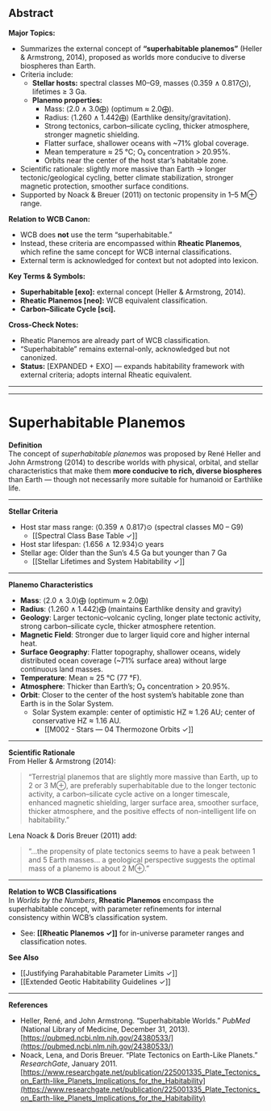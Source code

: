 
## Abstract  
**Major Topics:**  
- Summarizes the external concept of **“superhabitable planemos”** (Heller & Armstrong, 2014), proposed as worlds more conducive to diverse biospheres than Earth.  
- Criteria include:  
  - **Stellar hosts:** spectral classes M0–G9, masses ⟨0.359 ∧ 0.817⨀⟩, lifetimes ≥ 3 Ga.  
  - **Planemo properties:**  
    - Mass: ⟨2.0 ∧ 3.0⨁⟩ (optimum ≈ 2.0⨁).  
    - Radius: ⟨1.260 ∧ 1.442⨁⟩ (Earthlike density/gravitation).  
    - Strong tectonics, carbon–silicate cycling, thicker atmosphere, stronger magnetic shielding.  
    - Flatter surface, shallower oceans with ~71% global coverage.  
    - Mean temperature ≈ 25 °C; O₂ concentration > 20.95%.  
    - Orbits near the center of the host star’s habitable zone.  
- Scientific rationale: slightly more massive than Earth → longer tectonic/geological cycling, better climate stabilization, stronger magnetic protection, smoother surface conditions.  
- Supported by Noack & Breuer (2011) on tectonic propensity in 1–5 M⊕ range.  

**Relation to WCB Canon:**  
- WCB does **not** use the term “superhabitable.”  
- Instead, these criteria are encompassed within **Rheatic Planemos**, which refine the same concept for WCB internal classifications.  
- External term is acknowledged for context but not adopted into lexicon.  

**Key Terms & Symbols:**  
- **Superhabitable [exo]:** external concept (Heller & Armstrong, 2014).  
- **Rheatic Planemos [neo]:** WCB equivalent classification.  
- **Carbon–Silicate Cycle [sci].**  

**Cross-Check Notes:**  
- Rheatic Planemos are already part of WCB classification.  
- “Superhabitable” remains external-only, acknowledged but not canonized.  
- **Status:** [EXPANDED + EXO] — expands habitability framework with external criteria; adopts internal Rheatic equivalent.  
---
---


# Superhabitable Planemos

**Definition**  
The concept of *superhabitable planemos* was proposed by René Heller and John Armstrong (2014) to describe worlds with physical, orbital, and stellar characteristics that make them **more conducive to rich, diverse biospheres** than Earth — though not necessarily more suitable for humanoid or Earthlike life.

---

**Stellar Criteria**  
- Host star mass range: ⟨0.359 ∧ 0.817⟩⊙ (spectral classes M0 – G9)
	- [[Spectral Class Base Table ✓]]
- Host star lifespan: ⟨1.656 ∧ 12.934⟩⊙ years  
- Stellar age: Older than the Sun’s 4.5 Ga but younger than 7 Ga  
	- [[Stellar Lifetimes and System Habitability ✓]]

---

**Planemo Characteristics**  
- **Mass**: ⟨2.0 ∧ 3.0⟩⨁ (optimum ≈ 2.0⨁)  
- **Radius**: ⟨1.260 ∧ 1.442⟩⨁ (maintains Earthlike density and gravity)  
- **Geology**: Larger tectonic–volcanic cycling, longer plate tectonic activity, strong carbon–silicate cycle, thicker atmosphere retention.  
- **Magnetic Field**: Stronger due to larger liquid core and higher internal heat.  
- **Surface Geography**: Flatter topography, shallower oceans, widely distributed ocean coverage (~71% surface area) without large continuous land masses.  
- **Temperature**: Mean ≈ 25 °C (77 °F).  
- **Atmosphere**: Thicker than Earth’s; O₂ concentration > 20.95%.  
- **Orbit**: Closer to the center of the host system’s habitable zone than Earth is in the Solar System.  
  - Solar System example: center of optimistic HZ ≈ 1.26 AU; center of conservative HZ ≈ 1.16 AU.
	  - [[M002 - Stars — 04 Thermozone Orbits ✓]]

---

**Scientific Rationale**  
From Heller & Armstrong (2014):  
> “Terrestrial planemos that are slightly more massive than Earth, up to 2 or 3 M⊕, are preferably superhabitable due to the longer tectonic activity, a carbon–silicate cycle active on a longer timescale, enhanced magnetic shielding, larger surface area, smoother surface, thicker atmosphere, and the positive effects of non-intelligent life on habitability.”

Lena Noack & Doris Breuer (2011) add:  
> “…the propensity of plate tectonics seems to have a peak between 1 and 5 Earth masses… a geological perspective suggests the optimal mass of a planemo is about 2 M⊕.”

---

**Relation to WCB Classifications**  
In *Worlds by the Numbers*, **Rheatic Planemos** encompass the superhabitable concept, with parameter refinements for internal consistency within WCB’s classification system.  
- See: **[[Rheatic Planemos ✓]]** for in-universe parameter ranges and classification notes.

**See Also**
- [[Justifying Parahabitable Parameter Limits ✓]]
- [[Extended Geotic Habitability Guidelines ✓]]

---

**References**  
- Heller, René, and John Armstrong. “Superhabitable Worlds.” *PubMed* (National Library of Medicine, December 31, 2013). [https://pubmed.ncbi.nlm.nih.gov/24380533/](https://pubmed.ncbi.nlm.nih.gov/24380533/)  
- Noack, Lena, and Doris Breuer. “Plate Tectonics on Earth-Like Planets.” *ResearchGate*, January 2011. [https://www.researchgate.net/publication/225001335_Plate_Tectonics_on_Earth-like_Planets_Implications_for_the_Habitability](https://www.researchgate.net/publication/225001335_Plate_Tectonics_on_Earth-like_Planets_Implications_for_the_Habitability)

